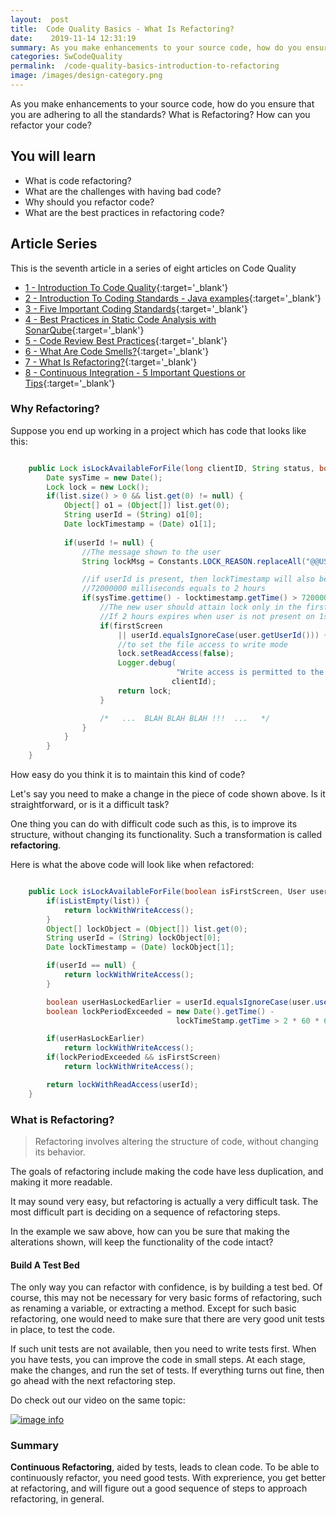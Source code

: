 ```yaml
---
layout:  post
title:  Code Quality Basics - What Is Refactoring?
date:    2019-11-14 12:31:19
summary: As you make enhancements to your source code, how do you ensure that you are adhering to all the standards? What is Refactoring? How can you refactor your code?
categories: SwCodeQuality
permalink:  /code-quality-basics-introduction-to-refactoring
image: /images/design-category.png
---
```


As you make enhancements to your source code, how do you ensure that you are adhering to all the standards? What is Refactoring? How can you refactor your code?

## You will learn
- What is code refactoring?
- What are the challenges with having bad code?
- Why should you refactor code?
- What are the best practices in refactoring code?



## Article Series

This is the seventh article in a series of eight articles on Code Quality
- [1 - Introduction To Code Quality](/introduction-to-code-quality){:target='_blank'}
- [2 - Introduction To Coding Standards - Java examples](/coding-standards-with-java-examples){:target='_blank'}
- [3 - Five Important Coding Standards](/code-quality-five-important-coding-standards){:target='_blank'}
- [4 - Best Practices in Static Code Analysis with SonarQube](/static-code-analysis-and-code-quality-best-practices-sonarqube){:target='_blank'}
- [5 - Code Review Best Practices](/code-review-best-practices){:target='_blank'}
- [6 - What Are Code Smells?](/code-quality-code-smells){:target='_blank'}
- [7 - What Is Refactoring?](/code-quality-basics-introduction-to-refactoring){:target='_blank'}
- [8 - Continuous Integration - 5 Important Questions or Tips](/five-tips-on-continuous-integration-best-practices){:target='_blank'}


### Why Refactoring?

Suppose you end up working in  a project which has code that looks like this:

```java

	public Lock isLockAvailableForFile(long clientID, String status, boolean firstScreen, User user, List list) {
		Date sysTime = new Date();
		Lock lock = new Lock();
		if(list.size() > 0 && list.get(0) != null) {
			Object[] o1 = (Object[]) list.get(0);
			String userId = (String) o1[0];
			Date lockTimestamp = (Date) o1[1];
		
			if(userId != null) {
				//The message shown to the user
				String lockMsg = Constants.LOCK_REASON.replaceAll("@@USER@@", userId);

				//if userId is present, then lockTimestamp will also be present
				//72000000 milliseconds equals to 2 hours
				if(sysTime.gettime() - locktimestamp.getTime() > 7200000) {
					//The new user should attain lock only in the first screen
					//If 2 hours expires when user is not present on 1st screen, then user Id...
					if(firstScreen 
						|| userId.equalsIgnoreCase(user.getUserId())) {
						//to set the file access to write mode
						lock.setReadAccess(false);
						Logger.debug(
									 "Write access is permitted to the User for client {0}",
									clientId);
						return lock;
					}

					/*   ...  BLAH BLAH BLAH !!!  ...   */
				}
			}
		}
	}

```

How easy do you think it is to maintain this kind of code? 

Let's say you need to make a change in the piece of code shown above. Is it straightforward, or is it a difficult task?

One thing you can do with difficult code such as this, is to improve its structure, without changing its functionality. Such a transformation is called **refactoring**. 

Here is what the above code will look like when refactored:

```java

	public Lock isLockAvailableForFile(boolean isFirstScreen, User user, List list) {
		if(isListEmpty(list)) {
			return lockWithWriteAccess();
		}
		Object[] lockObject = (Object[]) list.get(0);
		String userId = (String) lockObject[0];
		Date lockTimestamp = (Date) lockObject[1];

		if(userId == null) {
			return lockWithWriteAccess();
		}

		boolean userHasLockedEarlier = userId.equalsIgnoreCase(user.userId);
		boolean lockPeriodExceeded = new Date().getTime() -
									 lockTimeStamp.getTime > 2 * 60 * 60 * 1000;

		if(userHasLockEarlier)
			return lockWithWriteAccess();
		if(lockPeriodExceeded && isFirstScreen)
			return lockWithWriteAccess();

		return lockWithReadAccess(userId);
	}

```

### What is Refactoring?

> Refactoring involves altering the structure of code, without changing its behavior. 

The goals of refactoring include making the code have less duplication, and making it more readable. 

It may sound very easy, but refactoring is actually a very difficult task. The most difficult part is deciding on a sequence of refactoring steps. 

In the example we saw above, how can you be sure that making the alterations shown, will keep the functionality of the code intact?

#### Build A Test Bed

The only way you can refactor with confidence, is by building a test bed.  Of course, this may not be necessary for very basic forms of refactoring, such as renaming a variable, or extracting a method. Except for such basic refactoring, one would need to make sure that there are very good unit tests in place, to test the code. 

If such unit tests are not available, then you need to write tests first. When you have tests, you can improve the code in small steps. At each stage, make the changes, and run the set of tests. If everything turns out fine, then go ahead with the next refactoring step. 

Do check out our video on the same topic:

[![image info](images/Capture-070-01.png)](https://www.youtube.com/watch?v=2kxgoBZw9Xc)

### Summary

**Continuous Refactoring**, aided by tests, leads to clean code. To be able to continuously refactor, you need good tests. With exprerience, you get better at refactoring, and will figure out a good sequence of steps to approach refactoring, in general.
